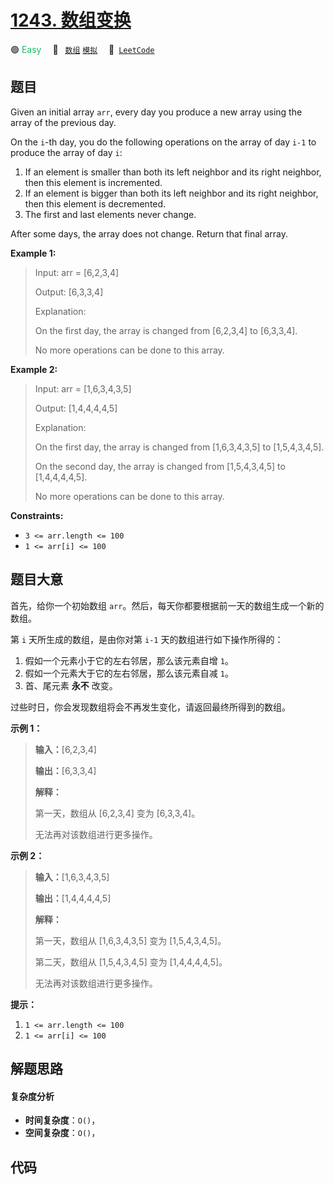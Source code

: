 # [1243. 数组变换](https://leetcode.com/problems/array-transformation)

🟢 <font color=#15bd66>Easy</font>&emsp; 🔖&ensp; [`数组`](/tag/array.md) [`模拟`](/tag/simulation.md)&emsp; 🔗&ensp;[`LeetCode`](https://leetcode.com/problems/array-transformation)

## 题目

Given an initial array `arr`, every day you produce a new array using the
array of the previous day.

On the `i`-th day, you do the following operations on the array of day `i-1`
to produce the array of day `i`:

  1. If an element is smaller than both its left neighbor and its right neighbor, then this element is incremented.
  2. If an element is bigger than both its left neighbor and its right neighbor, then this element is decremented.
  3. The first and last elements never change.

After some days, the array does not change. Return that final array.



**Example 1:**

> Input: arr = [6,2,3,4]
> 
> Output: [6,3,3,4]
> 
> Explanation:
> 
> On the first day, the array is changed from [6,2,3,4] to [6,3,3,4].
> 
> No more operations can be done to this array.

**Example 2:**

> Input: arr = [1,6,3,4,3,5]
> 
> Output: [1,4,4,4,4,5]
> 
> Explanation:
> 
> On the first day, the array is changed from [1,6,3,4,3,5] to [1,5,4,3,4,5].
> 
> On the second day, the array is changed from [1,5,4,3,4,5] to [1,4,4,4,4,5].
> 
> No more operations can be done to this array.

**Constraints:**

  * `3 <= arr.length <= 100`
  * `1 <= arr[i] <= 100`


## 题目大意

首先，给你一个初始数组 `arr`。然后，每天你都要根据前一天的数组生成一个新的数组。

第 `i` 天所生成的数组，是由你对第 `i-1` 天的数组进行如下操作所得的：

  1. 假如一个元素小于它的左右邻居，那么该元素自增 `1`。
  2. 假如一个元素大于它的左右邻居，那么该元素自减 `1`。
  3. 首、尾元素 **永不**  改变。

过些时日，你会发现数组将会不再发生变化，请返回最终所得到的数组。



**示例 1：**

> 
> 
> 
> 
> 
> **输入：**[6,2,3,4]
> 
> **输出：**[6,3,3,4]
> 
> **解释：**
> 
> 第一天，数组从 [6,2,3,4] 变为 [6,3,3,4]。
> 
> 无法再对该数组进行更多操作。
> 
> 

**示例 2：**

> 
> 
> 
> 
> 
> **输入：**[1,6,3,4,3,5]
> 
> **输出：**[1,4,4,4,4,5]
> 
> **解释：**
> 
> 第一天，数组从 [1,6,3,4,3,5] 变为 [1,5,4,3,4,5]。
> 
> 第二天，数组从 [1,5,4,3,4,5] 变为 [1,4,4,4,4,5]。
> 
> 无法再对该数组进行更多操作。
> 
> 



**提示：**

  1. `1 <= arr.length <= 100`
  2. `1 <= arr[i] <= 100`


## 解题思路

#### 复杂度分析

- **时间复杂度**：`O()`，
- **空间复杂度**：`O()`，

## 代码

```javascript

```